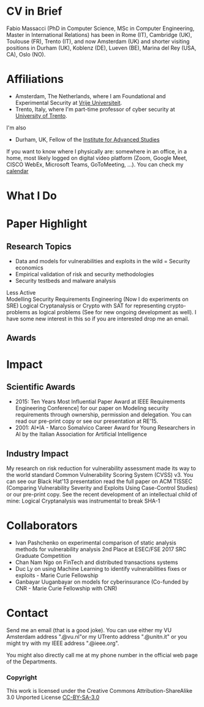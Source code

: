 # CV in Brief

Fabio Massacci (PhD in Computer Science, MSc in Computer Engineering, Master in International Relations) has been in Rome (IT), Cambridge (UK), Toulouse (FR), Trento (IT), and now Amsterdam (UK) and shorter visiting positions in Durham (UK), Koblenz (DE), Lueven (BE), Marina del Rey (USA, CA), Oslo (NO). 

# Affiliations

- Amsterdam,  The Netherlands, where I am Foundational and Experimental Security at [Vrije Universiteit](https://www.vu.vl).
- Trento, Italy, where I'm part-time professor of cyber security at [University of Trento](https://www.unitn.it).

I'm also
- Durham, UK, Fellow of the [Institute for Advanced Studies](https://www.dur.ac.uk/ias/)

If you want to know where I physically are: somewhere in an office, in a home, most likely logged on digital video platform (Zoom, Google Meet, CISCO WebEx, Microsoft Teams, GoToMeeting, ...). You can check my [calendar](https://calendar.google.com/calendar/embed?src=fabio.massacci@ieee.org)

# What I Do 

# Paper Highlight

## Research Topics
- Data and models for vulnerabilities and exploits in the wild
= Security economics
- Empirical validation of risk and security methodologies
- Security testbeds and malware analysis

Less Active 	
Modelling Security Requirements Engineering (Now I do experiments on SRE)
Logical Cryptanalysis or Crypto with SAT for representing crypto-problems as logical problems (See for new ongoing development as well). I have some new interest in this so if you are interested drop me an email.

## Awards 	

# Impact 	

## Scientific Awards
- 2015: Ten Years Most Influential Paper Award at IEEE Requirements Engineering Conference] for our paper on Modeling security requirements through ownership, permission and delegation. You can read our pre-print copy or see our presentation at RE'15.
- 2001: AI*IA - Marco Somalvico Career Award for Young Researchers in AI by the Italian Association for Artificial Intelligence

## Industry Impact
My research on risk reduction for vulnerability assessment made its way to the world standard Common Vulnerability Scoring System (CVSS) v3. You can see our Black Hat'13 presentation read the full paper on ACM TISSEC (Comparing Vulnerability Severity and Exploits Using Case-Control Studies) or our pre-print copy.
See the recent development of an intellectual child of mine: Logical Cryptanalysis was instrumental to break SHA-1

# Collaborators	

- Ivan Pashchenko on experimental comparison of static analysis methods for vulnerability analysis 2nd Place at ESEC/FSE 2017 SRC Graduate Competition
- Chan Nam Ngo on FinTech and distributed transactions systems
- Duc Ly on using Machine Learning to identify vulnerabilities fixes or exploits - Marie Curie Fellowship
- Ganbayar Uuganbayar on models for cyberinsurance (Co-funded by CNR - Marie Curie Fellowship with CNR) 

# Contact 

Send me an email (that is a good joke). You can use either my VU Amsterdam address "<initial-of-voornaam>.<achternaam>@vu.nl"or my UTrento address "<nome>.<cognome>@unitn.it" or you might try with my IEEE address "<name>.<surname>@ieee.org".
  
You might also directly call me at my phone number in the official web page of the Departments.

### Copyright
This work is licensed under the Creative Commons Attribution-ShareAlike 3.0 Unported License [CC-BY-SA-3.0](https://creativecommons.org/licenses/by-sa/3.0/)

